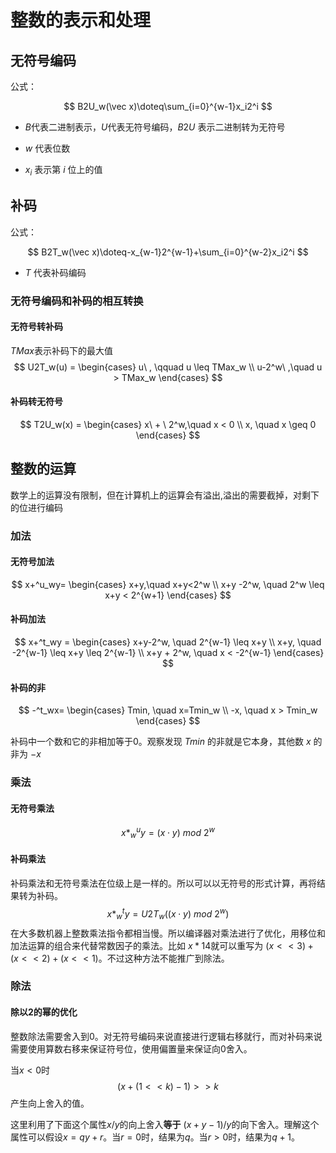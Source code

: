 # 整数的表示和处理

## 无符号编码

公式：

$$
B2U_w(\vec x)\doteq\sum_{i=0}^{w-1}x_i2^i
$$

- $B$代表二进制表示，$U$代表无符号编码，$B2U$ 表示二进制转为无符号

- $w$ 代表位数

- $x_i$ 表示第 $i$ 位上的值

## 补码

公式：

$$
B2T_w(\vec x)\doteq-x_{w-1}2^{w-1}+\sum_{i=0}^{w-2}x_i2^i
$$

- $T$ 代表补码编码

### 无符号编码和补码的相互转换

#### 无符号转补码

$TMax$表示补码下的最大值
$$
U2T_w(u) =
\begin{cases}
u\ ,  \qquad u \leq TMax_w \\
u-2^w\ ,\quad u > TMax_w
\end{cases}
$$

#### 补码转无符号

$$
T2U_w(x) =
\begin{cases}
x\ + \ 2^w,\quad x < 0 \\
x, \quad x \geq 0
\end{cases}
$$

## 整数的运算

数学上的运算没有限制，但在计算机上的运算会有溢出,溢出的需要截掉，对剩下的位进行编码

### 加法

#### 无符号加法

$$
x+^u_wy=
\begin{cases}
x+y,\quad x+y<2^w \\
x+y -2^w, \quad 2^w \leq x+y < 2^{w+1}
\end{cases}
$$

#### 补码加法

$$
x+^t_wy =
\begin{cases}
x+y-2^w, \quad 2^{w-1} \leq x+y \\
x+y, \quad -2^{w-1} \leq x+y \leq 2^{w-1} \\
x+y + 2^w, \quad x < -2^{w-1}
\end{cases}
$$

#### 补码的非

$$
-^t_wx=
\begin{cases}
Tmin, \quad x=Tmin_w \\
-x, \quad x > Tmin_w
\end{cases}
$$

补码中一个数和它的非相加等于0。观察发现 $Tmin$ 的非就是它本身，其他数 $x$ 的非为 $-x$

### 乘法

#### 无符号乘法

$$
x *^u_wy=(x \cdot y)\ mod \ 2^w
$$

#### 补码乘法

补码乘法和无符号乘法在位级上是一样的。所以可以以无符号的形式计算，再将结果转为补码。
$$
x *^t_wy = U2T_w((x\cdot y)\ mod \ 2^w)
$$
在大多数机器上整数乘法指令都相当慢。所以编译器对乘法进行了优化，用移位和加法运算的组合来代替常数因子的乘法。比如 $x*14$就可以重写为 $(x<<3)+(x<<2)+(x<<1)$。不过这种方法不能推广到除法。

### 除法

#### 除以2的幂的优化

整数除法需要舍入到0。对无符号编码来说直接进行逻辑右移就行，而对补码来说需要使用算数右移来保证符号位，使用偏置量来保证向0舍入。

当$x<0$时
$$
(x+(1<<k)-1)>>k
$$
产生向上舍入的值。

这里利用了下面这个属性$x/y$的向上舍入**等于** $(x+y-1)/y$的向下舍入。理解这个属性可以假设$x = qy + r$。当$r = 0$时，结果为$q$。当$r > 0$时，结果为$q+1$。
